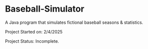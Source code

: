 # Baseball-Simulator
A Java program that simulates fictional baseball seasons &amp; statistics.

Project Started on: 2/4/2025

Project Status: Incomplete.
